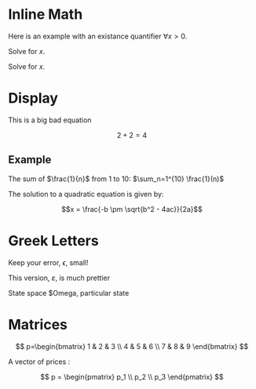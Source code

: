 # Inline Math

Here is an example with an existance quantifier $\forall x > 0$.

Solve for $x$.

Solve for $x$.

# Display

This is a big bad equation


$$2 + 2 = 4$$

## Example

The sum of $\frac{1}{n}$ from 1 to 10: $\sum_n=1^{10} \frac{1}(n)$

The solution to a quadratic equation is given by:

$$x = \frac{-b \pm \sqrt{b^2 - 4ac}}{2a}$$

# Greek Letters

Keep your error, $\epsilon$, small!

This version, $\varepsilon$, is much prettier

State space $Omega, particular state

# Matrices

$$
p=\begin{bmatrix}
1 & 2 & 3 \\
4 & 5 & 6 \\
7 & 8 & 9
\end{bmatrix}
$$

A vector of prices :

$$
p = \begin{pmatrix}
p_1 \\
p_2 \\
p_3
\end{pmatrix}
$$
